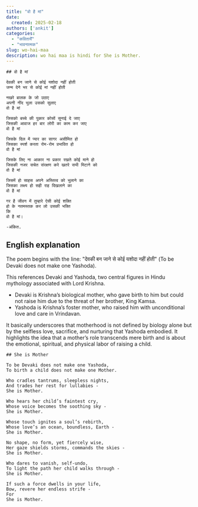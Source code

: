 ```yaml
---
title: "वो है मां"
date: 
  created: 2025-02-18
authors: ['ankit']
categories: 
  - "कवितायेँ"
  - "भावनात्मक"
slug: wo-hai-maa
description: wo hai maa is hindi for She is Mother.
---
```


```poem
## वो है मां

देवकी बन जाने से कोई यशोदा नहीं होती  
जन्म देने भर से कोई मां नहीं होती

नखरे बालक के जो उठाए  
अपनी नींद भुला उसको सुलाए  
वो है मां 

जिसको बच्चे की पुकार कोसों सुनाई दे जाए  
जिसकी आवाज हर बार लोरी का काम कर जाए  
वो है मां 

जिसके दिल में प्यार का सागर असीमित हो  
जिसका स्पर्श करता रोम-रोम प्रभावित हो  
वो है मां

जिसके लिए ना आकार ना प्रकार रखते कोई माने हो  
जिसकी नजर सचेत संरक्षण करे खतरे सभी मिटाने को  
वो है मां

जिसमें हो साहस अपने अस्तित्व को भुलाने का  
जिसका लक्ष्य हो सही राह दिखलाने का  
वो है मां

गर है जीवन में तुम्हारे ऐसी कोई शक्ति  
हो के नतमस्तक कर लो उसकी भक्ति  
कि 
वो है मां।

-अंकित.
```

## English explanation

The poem begins with the line:
"देवकी बन जाने से कोई यशोदा नहीं होती"
(To be Devaki does not make one Yashoda).

<!-- more -->

This references Devaki and Yashoda, two central figures in Hindu mythology associated with Lord Krishna.

* Devaki is Krishna’s biological mother, who gave birth to him but could not raise him due to the threat of her brother, King Kamsa.
* Yashoda is Krishna’s foster mother, who raised him with unconditional love and care in Vrindavan.

It basically underscores that motherhood is not defined by biology alone but by the selfless love, sacrifice, and nurturing that Yashoda embodied. It highlights the idea that a mother’s role transcends mere birth and is about the emotional, spiritual, and physical labor of raising a child.

```poem
## She is Mother

To be Devaki does not make one Yashoda,  
To birth a child does not make one Mother.  

Who cradles tantrums, sleepless nights,  
And trades her rest for lullabies -  
She is Mother.

Who hears her child’s faintest cry,  
Whose voice becomes the soothing sky -  
She is Mother.

Whose touch ignites a soul’s rebirth,  
Whose love’s an ocean, boundless, Earth -  
She is Mother.

No shape, no form, yet fiercely wise,  
Her gaze shields storms, commands the skies -  
She is Mother.

Who dares to vanish, self-undo,  
To light the path her child walks through -  
She is Mother.

If such a force dwells in your life,  
Bow, revere her endless strife -  
For  
She is Mother.
```